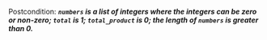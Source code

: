 Postcondition: ***`numbers` is a list of integers where the integers can be zero or non-zero; `total` is 1; `total_product` is 0; the length of `numbers` is greater than 0.***